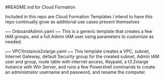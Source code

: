 #README.md for Cloud Formation

Included in this repo are Cloud Formation Templates
I intend to have this repo continually grow as additional use cases present themselves

~~ OnboardAdmin.yaml ~~
This is a generic template that creates a few IAM groups, and a full Admin IAM user using parameters to customize as needed.

~~ VPC1Instance2xlarge.yaml ~~
This template creates a VPC, subnet, Internet Gateway, default Security group for the created subnet, Admin IAM user and group, route table with internet access, Keypaid, a t3.2xlarge instance with Win Server, and runs a few Powershell commands to create an administrator username and password, and rename the computer.

